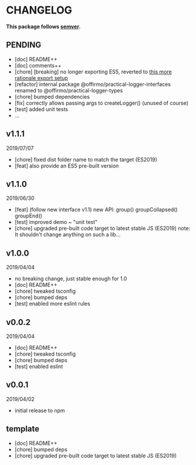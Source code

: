 # CHANGELOG
**This package follows [semver](https://semver.org/).**

## PENDING
* [doc] README++
* [doc] comments++
* [chore] [breaking] no longer exporting ES5, reverted to [this more rationale export setup](../../CONTRIBUTING/module-exports.md)
* [refactor] internal package @offirmo/practical-logger-interfaces renamed to @offirmo/practical-logger-types
* [chore] bumped dependencies
* [fix] correctly allows passing args to createLogger() (unused of course)
* [test] added unit tests
* ...

## v1.1.1
2019/07/07
* [chore] fixed dist folder name to match the target (ES2019)
* [feat] also provide an ES5 pre-built version

## v1.1.0
2019/06/30
* [feat] (follow new interface v1.1) new API: group() groupCollapsed() groupEnd()
* [test] improved demo ~ "unit test"
* [chore] upgraded pre-built code target to latest stable JS (ES2019)
  note: It shouldn't change anything on such a lib...

## v1.0.0
2019/04/04
* no breaking change, just stable enough for 1.0
* [doc] README++
* [chore] tweaked tsconfig
* [chore] bumped deps
* [test] enabled more eslint rules

## v0.0.2
2019/04/04
* [doc] README++
* [chore] tweaked tsconfig
* [chore] bumped deps
* [test] enabled eslint

## v0.0.1
2019/04/02
* initial release to npm

## template
* [doc] README++
* [chore] bumped deps
* [chore] upgraded pre-built code target to latest stable JS (ES2019)
